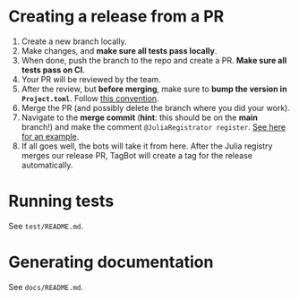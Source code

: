 # Creating a release from a PR

1. Create a new branch locally.
2. Make changes, and **make sure all tests pass locally**.
3. When done, push the branch to the repo and create a PR. **Make sure all tests pass on CI**.
4. Your PR will be reviewed by the team.
5. After the review, but **before merging**, make sure to **bump the version in `Project.toml`**. Follow [this convention](https://juliareach.github.io/JuliaReachDevDocs/latest/release/#Choosing-a-new-release-version).
6. Merge the PR (and possibly delete the branch where you did your work).
7. Navigate to the **merge commit** (**hint**: this should be on the **main** branch!) and make the comment `@JuliaRegistrator register`. [See here for an example](https://github.com/Julia-Tempering/Pigeons.jl/commit/9d7e6e942a7f9194f8e10c46599e871da633f5b1).
8. If all goes well, the bots will take it from here. After the Julia registry merges our release PR, TagBot will create a tag for the release automatically.


# Running tests

See `test/README.md`.


# Generating documentation

See `docs/README.md`.

